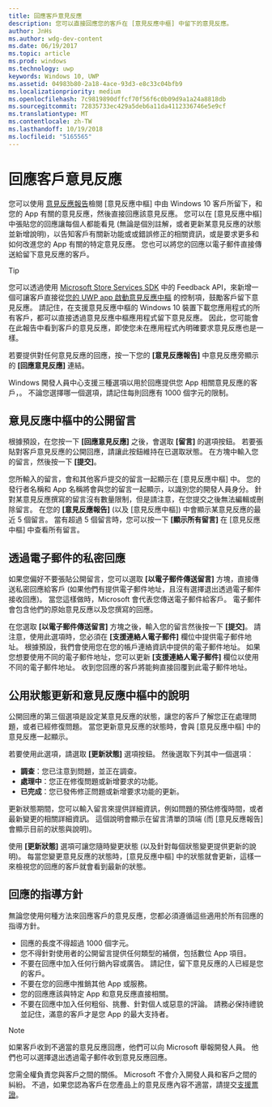```yaml
---
title: 回應客戶意見反應
description: 您可以直接回應您的客戶在 [意見反應中樞] 中留下的意見反應。
author: JnHs
ms.author: wdg-dev-content
ms.date: 06/19/2017
ms.topic: article
ms.prod: windows
ms.technology: uwp
keywords: Windows 10, UWP
ms.assetid: 04983b80-2a18-4ace-93d3-e8c33c04bfb9
ms.localizationpriority: medium
ms.openlocfilehash: 7c9819890dffcf70f56f6c0b09d9a1a24a8818db
ms.sourcegitcommit: 72835733ec429a5deb6a11da4112336746e5e9cf
ms.translationtype: MT
ms.contentlocale: zh-TW
ms.lasthandoff: 10/19/2018
ms.locfileid: "5165565"
---
```

# <a name="respond-to-customer-feedback"></a>回應客戶意見反應

您可以使用 [意見反應報告](feedback-report.md)檢閱 [意見反應中樞] 中由 Windows 10 客戶所留下，和您的 App 有關的意見反應，然後直接回應該意見反應。 您可以在 [意見反應中樞] 中張貼您的回應讓每個人都能看見 (無論是個別註解，或者更新某意見反應的狀態並新增說明)，以告知客戶有關新功能或或錯誤修正的相關資訊，或是要求更多和如何改進您的 App 有關的特定意見反應。 您也可以將您的回應以電子郵件直接傳送給留下意見反應的客戶。

> [!TIP]
> 您可以透過使用 [Microsoft Store Services SDK](http://aka.ms/store-em-sdk) 中的 Feedback API，來新增一個可讓客戶直接從[您的 UWP app 啟動意見反應中樞](../monetize/launch-feedback-hub-from-your-app.md) 的控制項，鼓勵客戶留下意見反應。 請記住，在支援意見反應中樞的 Windows 10 裝置下載您應用程式的所有客戶，都可以直接透過意見反應中樞應用程式留下意見反應。 因此，您可能會在此報告中看到客戶的意見反應，即使您未在應用程式內明確要求意見反應也是一樣。

若要提供對任何意見反應的回應，按一下您的 **\[意見反應報告\]** 中意見反應旁顯示的 **\[回應意見反應\]** 連結。

Windows 開發人員中心支援三種選項以用於回應提供您 App 相關意見反應的客戶，。 不論您選擇哪一個選項，請記住每則回應有 1000 個字元的限制。

## <a name="public-comments-in-feedback-hub"></a>意見反應中樞中的公開留言

根據預設，在您按一下 **\[回應意見反應\]** 之後，會選取 **\[留言\]** 的選項按鈕。 若要張貼對客戶意見反應的公開回應，請讓此按鈕維持在已選取狀態。 在方塊中輸入您的留言，然後按一下 **\[提交\]**。

您所輸入的留言，會和其他客戶提交的留言一起顯示在 [意見反應中樞] 中。 您的發行者名稱和 App 名稱將會與您的留言一起顯示，以識別您的開發人員身分。 針對某意見反應撰寫的留言沒有數量限制，但是請注意，在您提交之後無法編輯或刪除留言。 在您的 **\[意見反應報告\]** (以及 [意見反應中樞]) 中會顯示某意見反應的最近 5 個留言。 當有超過 5 個留言時，您可以按一下 **\[顯示所有留言\]** 在 [意見反應中樞] 中查看所有留言。


## <a name="private-responses-via-email"></a>透過電子郵件的私密回應

如果您偏好不要張貼公開留言，您可以選取 **\[以電子郵件傳送留言\]** 方塊，直接傳送私密回應給客戶 (如果他們有提供電子郵件地址，且沒有選擇退出透過電子郵件接收回應)。 當您這樣做時，Microsoft 會代表您傳送電子郵件給客戶。 電子郵件會包含他們的原始意見反應以及您撰寫的回應。

在您選取 **\[以電子郵件傳送留言\]** 方塊之後，輸入您的留言然後按一下 **\[提交\]**。 請注意，使用此選項時，您必須在 **\[支援連絡人電子郵件\]** 欄位中提供電子郵件地址。 根據預設，我們會使用您在您的帳戶連絡資訊中提供的電子郵件地址。 如果您想要使用不同的電子郵件地址，您可以更新 **\[支援連絡人電子郵件\]** 欄位以使用不同的電子郵件地址。 收到您回應的客戶將能夠直接回覆到此電子郵件地址。


## <a name="public-status-updates-and-descriptions-in-feedback-hub"></a>公用狀態更新和意見反應中樞中的說明

公開回應的第三個選項是設定某意見反應的狀態，讓您的客戶了解您正在處理問題，或者已經修復問題。 當您更新意見反應的狀態時，會與 [意見反應中樞] 中的意見反應一起顯示。

若要使用此選項，請選取 **\[更新狀態\]** 選項按鈕。 然後選取下列其中一個選項：

- **調查**：您已注意到問題，並正在調查。
- **處理中**：您正在修復問題或新增要求的功能。
- **已完成**：您已發佈修正問題或新增要求功能的更新。

更新狀態期間，您可以輸入留言來提供詳細資訊，例如問題的預估修復時間，或者最新變更的相關詳細資訊。 這個說明會顯示在留言清單的頂端 (而 [意見反應報告] 會顯示目前的狀態與說明)。

使用 **\[更新狀態\]** 選項可讓您隨時變更狀態 (以及針對每個狀態變更提供更新的說明)。 每當您變更意見反應的狀態時，[意見反應中樞] 中的狀態就會更新，這樣一來檢視您的回應的客戶就會看到最新的狀態。


## <a name="guidelines-for-responses"></a>回應的指導方針

無論您使用何種方法來回應客戶的意見反應，您都必須遵循這些適用於所有回應的指導方針。
- 回應的長度不得超過 1000 個字元。
- 您不得針對使用者的公開留言提供任何類型的補償，包括數位 App 項目。
- 不要在回應中加入任何行銷內容或廣告。 請記住，留下意見反應的人已經是您的客戶。
- 不要在您的回應中推銷其他 App 或服務。
- 您的回應應該與特定 App 和意見反應直接相關。
- 不要在回應中加入任何粗俗、挑釁、針對個人或惡意的評論。 請務必保持禮貌並記住，滿意的客戶才是您 App 的最大支持者。

> [!NOTE]
> 如果客戶收到不適當的意見反應回應，他們可以向 Microsoft 舉報開發人員。 他們也可以選擇退出透過電子郵件收到意見反應回應。

您需全權負責您與客戶之間的關係。 Microsoft 不會介入開發人員和客戶之間的糾紛。 不過，如果您認為客戶在您產品上的意見反應內容不適當，請提交[支援票證](http://go.microsoft.com/fwlink/p/?LinkID=401178)。
